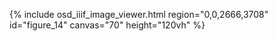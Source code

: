 {% include osd_iiif_image_viewer.html region="0,0,2666,3708" id="figure_14" canvas="70" height="120vh" %}